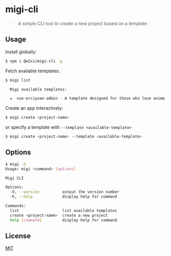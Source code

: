 # migi-cli

> A simple CLI tool to create a new project based on a template

## Usage

Install globally:

```bash
$ npm i @w2xi/migi-cli -g
```

Fetch available templates:

```bash
$ migi list

  Migi available templates:

  ★  vue-erciyuan-admin - A template designed for those who love anime, based on Vue3 + Vite +  UnoCSS
```
 
Create an app interactively:

```bash
$ migi create <project-name>
```

or specify a template with `--template <available-template>`

```bash
$ migi create <project-name> --template <available-template>
```

## Options

```bash
$ migi -h
Usage: migi <command> [options]

Migi CLI

Options:
  -V, --version          output the version number
  -h, --help             display help for command

Commands:
  list                   list available templates
  create <project-name>  create a new project
  help [command]         display help for command
```

## License

[MIT](./LICENSE)